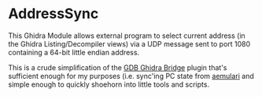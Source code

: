 # AddressSync

This Ghidra Module allows external program to select current address (in the Ghidra Listing/Decompiler views) via a UDP message sent to port 1080 containing a 64-bit little endian address.

This is a crude simplification of the [GDB Ghidra Bridge](https://github.com/Comsecuris/gdbghidra) plugin that's sufficient enough for my purposes (i.e. sync'ing PC state from [aemulari](https://github.com/jynik/aemulari) and simple enough to quickly shoehorn into little tools and scripts.
